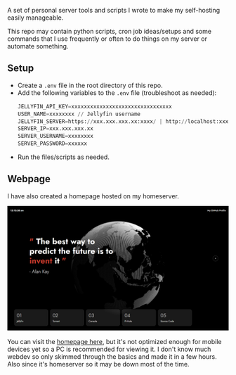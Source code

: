 A set of personal server tools and scripts I wrote to make my self-hosting easily manageable.

This repo may contain python scripts, cron job ideas/setups and some commands that I use
frequently or often to do things on my server or automate something.

## Setup

- Create a `.env` file in the root directory of this repo.
- Add the following variables to the `.env` file (troubleshoot as needed):
  ```python
  JELLYFIN_API_KEY=xxxxxxxxxxxxxxxxxxxxxxxxxxxxxxxx
  USER_NAME=xxxxxxxx // Jellyfin username
  JELLYFIN_SERVER=https://xxx.xxx.xxx.xx:xxxx/ | http://localhost:xxxx/ | hosted_domain
  SERVER_IP=xxx.xxx.xxx.xx
  SERVER_USERNAME=xxxxxxxx
  SERVER_PASSWORD=xxxxxx
  ```
- Run the files/scripts as needed.

## Webpage
I have also created a homepage hosted on my homeserver.

![](Website/assets/scr_01.png)

You can visit the [homepage here](https://cloud417.space/), but it's not optimized enough 
for mobile devices yet so a PC is recommended for viewing it. I don't know much webdev
so only skimmed through the basics and made it in a few hours. Also since it's homeserver 
so it may be down most of the time.
